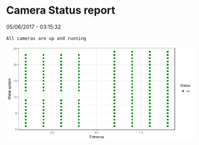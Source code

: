 Camera Status report
================
05/06/2017 - 03:15:32

    All cameras are up and running

![](camreport_files/figure-markdown_github/unnamed-chunk-2-1.png)
